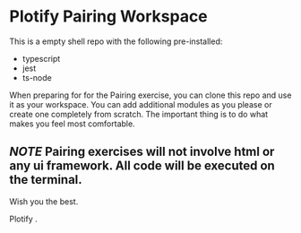 # Plotify Pairing Workspace

This is a empty shell repo with the following pre-installed:

* typescript
* jest
* ts-node

When preparing for for the Pairing exercise, you can clone this repo and use it as your workspace. You can add additional modules as you please or create one completely from scratch. The important thing is to do what makes you feel most comfortable.

## *NOTE* Pairing exercises will not involve html or any ui framework. All code will be executed on the terminal.

Wish you the best.

Plotify .